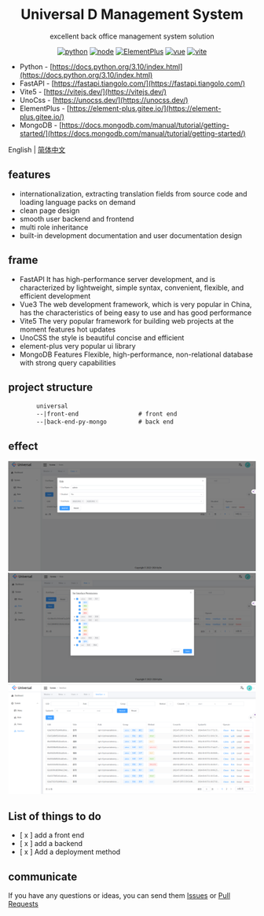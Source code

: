 <div align="center"><h1>Universal D Management System</h1></div>

<div align="center">

excellent back office management system solution

[![python](https://img.shields.io/badge/python-3.10.x-blue.svg?style=flat-square)](https://docs.python.org/3.10/index.html)
[![node](https://img.shields.io/badge/node-20.x.x-orange.svg?style=flat-square)](https://nodejs.org/en)
[![ElementPlus](https://img.shields.io/badge/ElementPlus-2.5.x-brightgreen.svg?style=flat-square)](https://element-plus.gitee.io/)
[![vue](https://img.shields.io/badge/vue-3.x-orange.svg?style=flat-square)](https://vuejs.org/)
[![vite](https://img.shields.io/badge/vite-5.x-orange.svg?style=flat-square)](https://2x.antdv.com/docs/vue/introduce)

</div>

- Python - [https://docs.python.org/3.10/index.html](https://docs.python.org/3.10/index.html)
- FastAPI - [https://fastapi.tiangolo.com/](https://fastapi.tiangolo.com/)
- Vite5 - [https://vitejs.dev/](https://vitejs.dev/)
- UnoCss - [https://unocss.dev/](https://unocss.dev/)
- ElementPlus - [https://element-plus.gitee.io/](https://element-plus.gitee.io/)
- MongoDB - [https://docs.mongodb.com/manual/tutorial/getting-started/](https://docs.mongodb.com/manual/tutorial/getting-started/)

 
English | [简体中文](./README-zh_CN.md)

## features

- internationalization, extracting translation fields from source code and loading language packs on demand
- clean page design
- smooth user backend and frontend
- multi role inheritance
- built-in development documentation and user documentation design

## frame

 - FastAPI It has high-performance server development, and is characterized by lightweight, simple syntax, convenient, flexible, and efficient development
 - Vue3 The web development framework, which is very popular in China, has the characteristics of being easy to use and has good performance
 - Vite5 The very popular framework for building web projects at the moment features hot updates
 - UnoCSS the style is beautiful concise and efficient
 - element-plus very popular ui library
 - MongoDB Features Flexible, high-performance, non-relational database with strong query capabilities
 
## project structure  

```
        universal  
        --|front-end                 # front end
        --|back-end-py-mongo         # back end
```

## effect
![1.png](docs/resource/1.png)
![2.png](docs/resource/2.png)
![3.png](docs/resource/3.png)

## List of things to do


- [ x ] add a front end
- [ x ] add a backend
- [ x ] Add a deployment method

## communicate

If you have any questions or ideas, you can send them [Issues]() or [Pull Requests]()